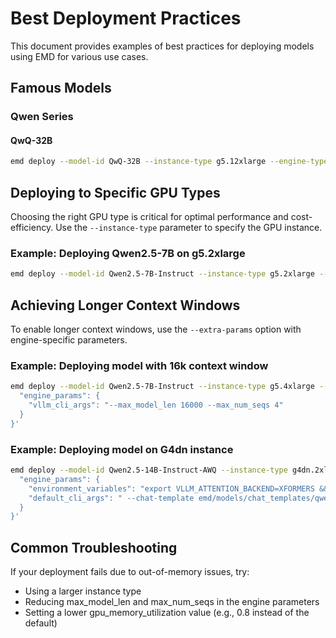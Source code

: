 
# Best Deployment Practices

This document provides examples of best practices for deploying models using EMD for various use cases.

## Famous Models

### Qwen Series

#### QwQ-32B

```bash
emd deploy --model-id QwQ-32B --instance-type g5.12xlarge --engine-type vllm --service-type sagemaker
```




## Deploying to Specific GPU Types


Choosing the right GPU type is critical for optimal performance and cost-efficiency. Use the `--instance-type` parameter to specify the GPU instance.


### Example: Deploying Qwen2.5-7B on g5.2xlarge

```bash
emd deploy --model-id Qwen2.5-7B-Instruct --instance-type g5.2xlarge --engine-type vllm --service-type sagemaker
```


## Achieving Longer Context Windows


To enable longer context windows, use the `--extra-params` option with engine-specific parameters.


### Example: Deploying model with 16k context window

```bash
emd deploy --model-id Qwen2.5-7B-Instruct --instance-type g5.4xlarge --engine-type vllm --service-type sagemaker --extra-params '{
  "engine_params": {
    "vllm_cli_args": "--max_model_len 16000 --max_num_seqs 4"
  }
}'
```

### Example: Deploying model on G4dn instance

```bash
emd deploy --model-id Qwen2.5-14B-Instruct-AWQ --instance-type g4dn.2xlarge --engine-type vllm --service-type sagemaker --extra-params '{
  "engine_params": {
    "environment_variables": "export VLLM_ATTENTION_BACKEND=XFORMERS && export PYTORCH_CUDA_ALLOC_CONF=expandable_segments:True",
    "default_cli_args": " --chat-template emd/models/chat_templates/qwen_2d5_add_prefill_chat_template.jinja --max_model_len 12000 --max_num_seqs 10  --gpu_memory_utilization 0.95 --disable-log-stats --enable-auto-tool-choice --tool-call-parser hermes"
  }
}'
```



## Common Troubleshooting

If your deployment fails due to out-of-memory issues, try:

- Using a larger instance type
- Reducing max_model_len and max_num_seqs in the engine parameters
- Setting a lower gpu_memory_utilization value (e.g., 0.8 instead of the default)

